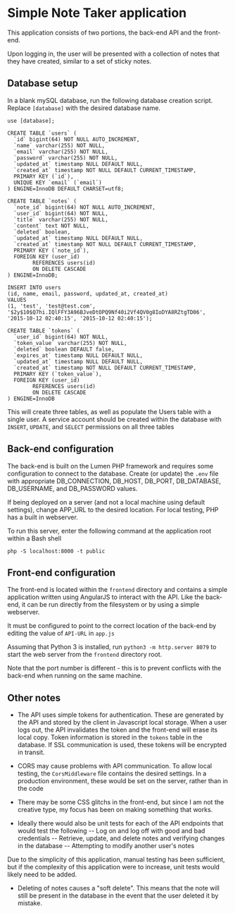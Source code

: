 # Simple Note Taker application

This application consists of two portions, the back-end API and the front-end. 

Upon logging in, the user will be presented with a collection of notes that they have created, similar to a set of sticky notes.


## Database setup

In a blank mySQL database, run the following database creation script. Replace `[database]` with the desired database name.

```
use [database];

CREATE TABLE `users` (
  `id` bigint(64) NOT NULL AUTO_INCREMENT,
  `name` varchar(255) NOT NULL,
  `email` varchar(255) NOT NULL,
  `password` varchar(255) NOT NULL,
  `updated_at` timestamp NULL DEFAULT NULL,
  `created_at` timestamp NOT NULL DEFAULT CURRENT_TIMESTAMP,
  PRIMARY KEY (`id`),
  UNIQUE KEY `email` (`email`)
) ENGINE=InnoDB DEFAULT CHARSET=utf8;

CREATE TABLE `notes` (
  `note_id` bigint(64) NOT NULL AUTO_INCREMENT,
  `user_id` bigint(64) NOT NULL,
  `title` varchar(255) NOT NULL,
  `content` text NOT NULL,
  `deleted` boolean,
  `updated_at` timestamp NULL DEFAULT NULL,
  `created_at` timestamp NOT NULL DEFAULT CURRENT_TIMESTAMP,
  PRIMARY KEY (`note_id`),
  FOREIGN KEY (user_id)
        REFERENCES users(id)
        ON DELETE CASCADE
) ENGINE=InnoDB;

INSERT INTO users
(id, name, email, password, updated_at, created_at)
VALUES
(1, 'test', 'test@test.com', '$2y$10$Q7hi.IQlFFY3A96BJveDtOPQ9Nf40i2Vf4QV0g8IoDYA8RZtgTD06',
'2015-10-12 02:40:15', '2015-10-12 02:40:15');

CREATE TABLE `tokens` (
  `user_id` bigint(64) NOT NULL,
  `token_value` varchar(255) NOT NULL,
  `deleted` boolean DEFAULT false,
  `expires_at` timestamp NULL DEFAULT NULL,
  `updated_at` timestamp NULL DEFAULT NULL,
  `created_at` timestamp NOT NULL DEFAULT CURRENT_TIMESTAMP,
  PRIMARY KEY (`token_value`),
  FOREIGN KEY (user_id)
        REFERENCES users(id)
        ON DELETE CASCADE
) ENGINE=InnoDB

```

This will create three tables, as well as populate the Users table with a single user.
A service account should be created within the database with `INSERT`, `UPDATE`, and `SELECT` permissions on all three tables

## Back-end configuration

The back-end is built on the Lumen PHP framework and requires some configuration to connect to the database.
Create (or update) the `.env` file with appropriate DB_CONNECTION, DB_HOST, DB_PORT, DB_DATABASE, DB_USERNAME, and DB_PASSWORD values.

If being deployed on a server (and not a local machine using default settings), change APP_URL to the desired location.
For local testing, PHP has a built in webserver.

To run this server, enter the following command at the application root within a Bash shell

`php -S localhost:8000 -t public`

## Front-end configuration

The front-end is located within the `frontend` directory and contains a simple application written using AngularJS to interact with the API. Like the back-end, it can be run directly from the filesystem or by using a simple webserver.

It must be configured to point to the correct location of the back-end by editing the value of `API-URL` in `app.js`

Assuming that Python 3 is installed, run
`python3 -m http.server 8079` to start the web server from the `frontend` directory root.

Note that the port number is different - this is to prevent conflicts with the back-end when running on the same machine.


## Other notes

- The API uses simple tokens for authentication. These are generated by the API and stored by the client in Javascript local storage. When a user logs out, the API invalidates the token and the front-end will erase its local copy. Token information is stored in the `tokens` table in the database. If SSL communication is used, these tokens will be encrypted in transit.

- CORS may cause problems with API communication. To allow local testing, the `CorsMiddleware` file contains the desired settings. In a production environment, these would be set on the server, rather than in the code

- There may be some CSS glitchs in the front-end, but since I am not the creative type, my focus has been on making something that works.

- Ideally there would also be unit tests for each of the API endpoints that would test the following
-- Log on and log off with good and bad credentials
-- Retrieve, update, and delete notes and verifying changes in the database
-- Attempting to modify another user's notes

Due to the simplicity of this application, manual testing has been sufficient, but if the complexity of this application were to increase, unit tests would likely need to be added.

- Deleting of notes causes a "soft delete". This means that the note will still be present in the database in the event that the user deleted it by mistake.